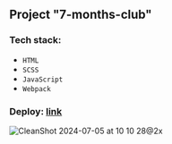 ## Project "7-months-club"

### Tech stack:

- `HTML`
- `SCSS`
- `JavaScript`
- `Webpack`

### Deploy: [link](https://freightdh.github.io/7-months-club/)

![CleanShot 2024-07-05 at 10 10 28@2x](https://github.com/FreightDH/7-months-club/assets/81368535/6ebf8929-35dc-46a3-ae65-4c6ed8fcddeb)
